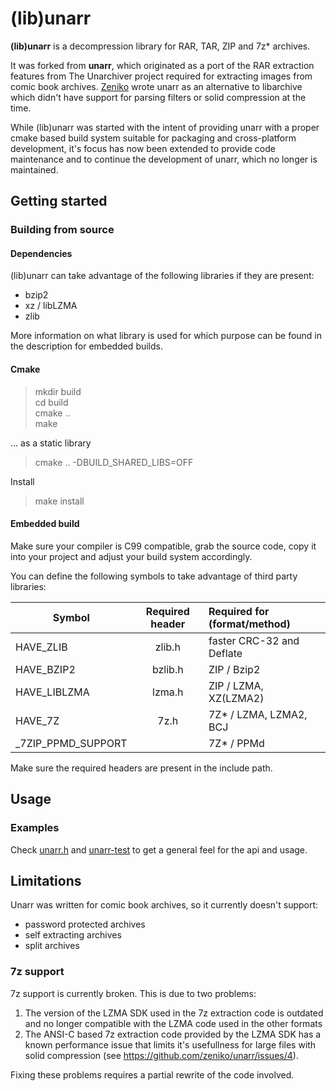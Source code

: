# (lib)unarr

**(lib)unarr** is a decompression library for RAR, TAR, ZIP and 7z* archives.

It was forked from **unarr**, which originated as a port of the RAR extraction
features from The Unarchiver project required for extracting images from comic
book archives. [Zeniko](https://github.com/zeniko/) wrote unarr as an
alternative to libarchive which didn't have support for parsing filters or
solid compression at the time.

While (lib)unarr was started with the intent of providing unarr with a proper
cmake based build system suitable for packaging and cross-platform development,
it's focus has now been extended to provide code maintenance and to continue the
development of unarr, which no longer is maintained.

## Getting started

### Building from source

#### Dependencies

(lib)unarr can take advantage of the following libraries if they are present:

* bzip2
* xz / libLZMA
* zlib

More information on what library is used for which purpose can be found in the
description for embedded builds.

#### Cmake

>mkdir build  
>cd build  
>cmake ..  
>make

... as a static library

>cmake .. -DBUILD_SHARED_LIBS=OFF

Install

>make install  

#### Embedded build

Make sure your compiler is C99 compatible, grab the source code, copy it into your project and adjust your build system accordingly.

You can define the following symbols to take advantage of third party libraries:

| Symbol            | Required header | Required for (format/method)|
|-------------------|:---------------:|:----------------------------|
|HAVE_ZLIB          |     zlib.h      |  faster CRC-32 and Deflate  |
|HAVE_BZIP2         |     bzlib.h     |    ZIP / Bzip2              |
|HAVE_LIBLZMA       |     lzma.h      |    ZIP / LZMA, XZ(LZMA2)    |
|HAVE_7Z            |     7z.h        |    7Z* / LZMA, LZMA2, BCJ   |
|_7ZIP_PPMD_SUPPORT |                 |    7Z* / PPMd               |

Make sure the required headers are present in the include path.

## Usage

### Examples

Check [unarr.h](unarr.h) and [unarr-test](test/main.c) to get a general feel
for the api and usage.

## Limitations

Unarr was written for comic book archives, so it currently doesn't support:

* password protected archives
* self extracting archives
* split archives

### 7z support

7z support is currently broken. This is due to two problems:

1. The version of the LZMA SDK used in the 7z extraction code is outdated and
no longer compatible with the LZMA code used in the other formats
2. The ANSI-C based 7z extraction code provided by the LZMA SDK has a known
performance issue that limits it's usefullness for large files with solid
compression (see https://github.com/zeniko/unarr/issues/4).

Fixing these problems requires a partial rewrite of the code involved.
